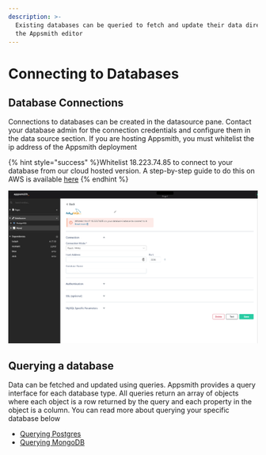 ```yaml
---
description: >-
  Existing databases can be queried to fetch and update their data directly from
  the Appsmith editor
---
```


# Connecting to Databases

## Database Connections

Connections to databases can be created in the datasource pane. Contact your database admin for the connection credentials and configure them in the data source section. If you are hosting Appsmith, you must whitelist the ip address of the Appsmith deployment

{% hint style="success" %}Whitelist 18.223.74.85 to connect to your database from our cloud hosted version. A step-by-step guide to do this on AWS is available [here](aws-whitelist.md) {% endhint %}

![Click to expand](../../.gitbook/assets/datasource-connection.png)

## Querying a database

Data can be fetched and updated using queries. Appsmith provides a query interface for each database type. All queries return an array of objects where each object is a row returned by the query and each property in the object is a column. You can read more about querying your specific database below

* [Querying Postgres](querying-postgres.md)
* [Querying MongoDB](querying-mongodb/)

